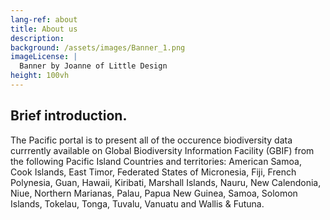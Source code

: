 ```yaml
---
lang-ref: about
title: About us
description:
background: /assets/images/Banner_1.png
imageLicense: |
  Banner by Joanne of Little Design
height: 100vh
---
```


## Brief introduction.

The Pacific portal is to present all of the occurence biodiversity data currrently available on Global Biodiversity Information Facility (GBIF) from the following Pacific Island Countries and territories:
American Samoa, Cook Islands, East Timor, Federated States of Micronesia, Fiji, French Polynesia, Guan, Hawaii, Kiribati, Marshall Islands, Nauru, New Calendonia, Niue, Northern Marianas, Palau, Papua New Guinea, Samoa, Solomon Islands, Tokelau, Tonga, Tuvalu, Vanuatu and Wallis & Futuna.

